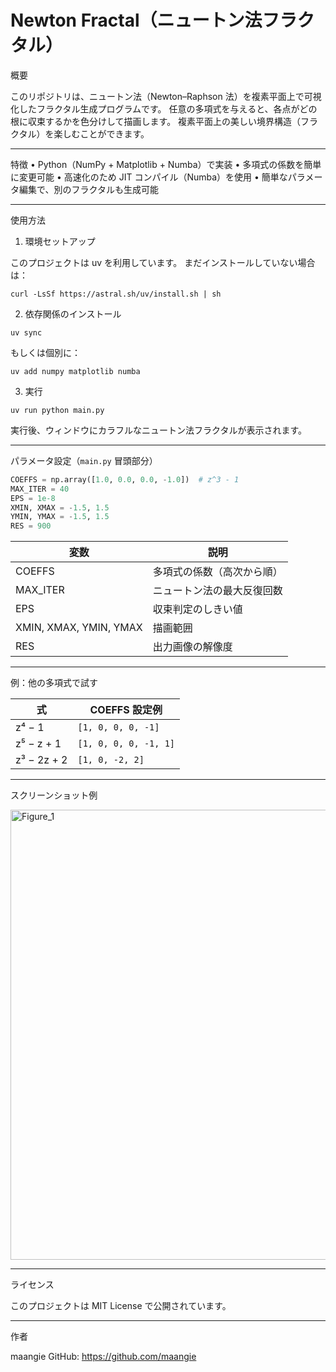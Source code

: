 # Newton Fractal（ニュートン法フラクタル）

概要

このリポジトリは、ニュートン法（Newton–Raphson 法）を複素平面上で可視化したフラクタル生成プログラムです。
任意の多項式を与えると、各点がどの根に収束するかを色分けして描画します。
複素平面上の美しい境界構造（フラクタル）を楽しむことができます。

---

特徴
	•	Python（NumPy + Matplotlib + Numba）で実装
	•	多項式の係数を簡単に変更可能
	•	高速化のため JIT コンパイル（Numba）を使用
	•	簡単なパラメータ編集で、別のフラクタルも生成可能

---

使用方法

1. 環境セットアップ

このプロジェクトは uv を利用しています。
まだインストールしていない場合は：

```shell
curl -LsSf https://astral.sh/uv/install.sh | sh
```

2. 依存関係のインストール

```shell
uv sync
```

もしくは個別に：

```
uv add numpy matplotlib numba
```

3. 実行

```
uv run python main.py
```

実行後、ウィンドウにカラフルなニュートン法フラクタルが表示されます。

---

パラメータ設定（`main.py` 冒頭部分）

```python
COEFFS = np.array([1.0, 0.0, 0.0, -1.0])  # z^3 - 1
MAX_ITER = 40
EPS = 1e-8
XMIN, XMAX = -1.5, 1.5
YMIN, YMAX = -1.5, 1.5
RES = 900
```

| 変数 | 説明 |
|------|------|
| COEFFS | 多項式の係数（高次から順） |
| MAX_ITER | ニュートン法の最大反復回数 |
| EPS | 収束判定のしきい値 |
| XMIN, XMAX, YMIN, YMAX | 描画範囲 |
| RES | 出力画像の解像度 |

---

例：他の多項式で試す

| 式 | COEFFS 設定例 |
|----|----------------|
| z⁴ − 1 | `[1, 0, 0, 0, -1]` |
| z⁵ − z + 1 | `[1, 0, 0, 0, -1, 1]` |
| z³ − 2z + 2 | `[1, 0, -2, 2]` |

---

スクリーンショット例

<img width="720" height="720" alt="Figure_1" src="https://github.com/user-attachments/assets/902142ff-97a7-46ff-a3ac-a6c3379d16cb" />

---

ライセンス

このプロジェクトは MIT License で公開されています。

---

作者

maangie
GitHub: https://github.com/maangie
